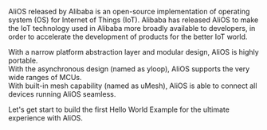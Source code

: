 AliOS released by Alibaba is an open-source implementation of operating system (OS) for Internet of Things (IoT). Alibaba has released AliOS to make the IoT technology used in Alibaba more broadly available to developers, in order to accelerate the development of products for the better IoT world.

With a narrow platform abstraction layer and modular design, AliOS is highly portable.  
With the asynchronous design (named as yloop), AliOS supports the very wide ranges of MCUs.  
With built-in mesh capability (named as uMesh), AliOS is able to connect all devices running AliOS seamless.  

Let's get start to build the first Hello World Example for the ultimate experience with AliOS.